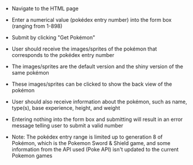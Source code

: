 -   Navigate to the HTML page
-   Enter a numerical value (pokédex entry number) into the form box (ranging from 1-898)
- Submit by clicking "Get Pokémon"
- User should receive the images/sprites of the pokémon that corresponds to the pokédex entry number
- The images/sprites are the default version and the shiny version of the same pokémon
- These images/sprites can be clicked to show the back view of the pokémon
- User should also receive information about the pokémon, such as name, type(s), base experience, height, and weight
- Entering nothing into the form box and submitting will result in an error message telling user to submit a valid number

- Note: The pokédex entry range is limited up to generation 8 of Pokémon, which is the Pokemon Sword & Shield game, and some information from the API used (Poke API) isn't updated to the current Pokemon games
